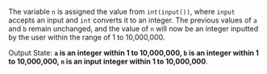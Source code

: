 The variable `n` is assigned the value from `int(input())`, where `input` accepts an input and `int` converts it to an integer. The previous values of `a` and `b` remain unchanged, and the value of `n` will now be an integer inputted by the user within the range of 1 to 10,000,000. 

Output State: **`a` is an integer within 1 to 10,000,000, `b` is an integer within 1 to 10,000,000, `n` is an input integer within 1 to 10,000,000**.